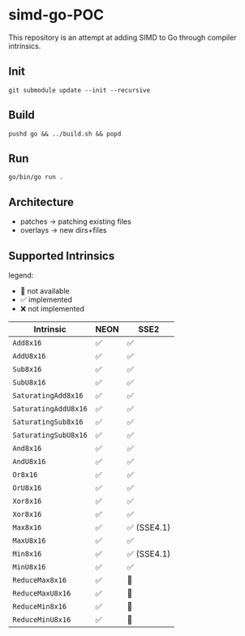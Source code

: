 # simd-go-POC

This repository is an attempt at adding SIMD to Go through compiler intrinsics.

## Init

```
git submodule update --init --recursive
```

## Build

```
pushd go && ../build.sh && popd
```

## Run

```
go/bin/go run .
```

## Architecture

- patches -> patching existing files
- overlays -> new dirs+files

## Supported Intrinsics

legend:
  - :no_entry_sign: not available
  - :white_check_mark: implemented
  - :x: not implemented

| Intrinsic            | NEON               | SSE2                        |
|----------------------|--------------------|-----------------------------|
| `Add8x16`            | :white_check_mark: | :white_check_mark:          |
| `AddU8x16`           | :white_check_mark: | :white_check_mark:          |
| `Sub8x16`            | :white_check_mark: | :white_check_mark:          |
| `SubU8x16`           | :white_check_mark: | :white_check_mark:          |
| `SaturatingAdd8x16`  | :white_check_mark: | :white_check_mark:          |
| `SaturatingAddU8x16` | :white_check_mark: | :white_check_mark:          |
| `SaturatingSub8x16`  | :white_check_mark: | :white_check_mark:          |
| `SaturatingSubU8x16` | :white_check_mark: | :white_check_mark:          |
| `And8x16`            | :white_check_mark: | :white_check_mark:          |
| `AndU8x16`           | :white_check_mark: | :white_check_mark:          |
| `Or8x16`             | :white_check_mark: | :white_check_mark:          |
| `OrU8x16`            | :white_check_mark: | :white_check_mark:          |
| `Xor8x16`            | :white_check_mark: | :white_check_mark:          |
| `Xor8x16`            | :white_check_mark: | :white_check_mark:          |
| `Max8x16`            | :white_check_mark: | :white_check_mark: (SSE4.1) |
| `MaxU8x16`           | :white_check_mark: | :white_check_mark:          |
| `Min8x16`            | :white_check_mark: | :white_check_mark: (SSE4.1) |
| `MinU8x16`           | :white_check_mark: | :white_check_mark:          |
| `ReduceMax8x16`      | :white_check_mark: | :no_entry_sign:             |
| `ReduceMaxU8x16`     | :white_check_mark: | :no_entry_sign:             |
| `ReduceMin8x16`      | :white_check_mark: | :no_entry_sign:             |
| `ReduceMinU8x16`     | :white_check_mark: | :no_entry_sign:             |
